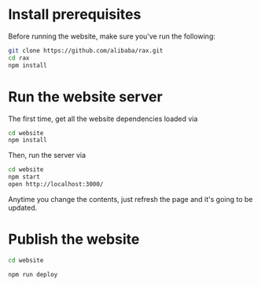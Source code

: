 # Install prerequisites

Before running the website, make sure you've run the following:

```sh
git clone https://github.com/alibaba/rax.git
cd rax
npm install
```

# Run the website server

The first time, get all the website dependencies loaded via

```sh
cd website
npm install
```

Then, run the server via

```sh
cd website
npm start
open http://localhost:3000/
```

Anytime you change the contents, just refresh the page and it's going to be updated.

# Publish the website

```sh
cd website

npm run deploy
```
